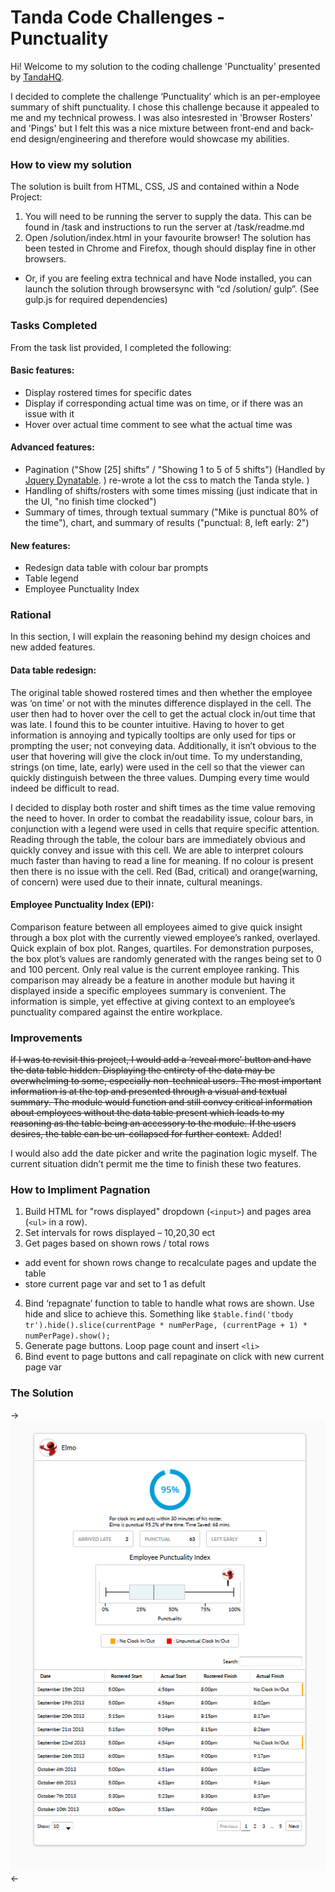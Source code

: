# Tanda Code Challenges - Punctuality

Hi!
Welcome to my solution to the coding challenge 'Punctuality' presented by [TandaHQ](https://github.com/TandaHQ/work-samples).

I decided to complete the challenge ‘Punctuality’ which is an per-employee summary of shift punctuality. I chose this challenge because it appealed to me and my technical prowess. I was also intesrested in 'Browser Rosters' and 'Pings' but I felt this was a nice mixture between front-end and back-end design/engineering and therefore would showcase my abilities.

### How to view my solution
The solution is built from HTML, CSS, JS and contained within a Node Project:
1. You will need to be running the server to supply the data. This can be found in /task and instructions to run the server at /task/readme.md
1. Open /solution/index.html in your favourite browser! The solution has been tested in Chrome and Firefox, though should display fine in other browsers.
  *	Or, if you are feeling extra technical and have Node installed, you can launch the solution through browsersync with “cd  /solution/ gulp”. (See gulp.js for required dependencies)

### Tasks Completed
From the task list provided, I completed the following:

#### Basic features:
* Display rostered times for specific dates
* Display if corresponding actual time was on time, or if there was an issue with it
* Hover over actual time comment to see what the actual time was

#### Advanced features:
* Pagination ("Show [25] shifts" / "Showing 1 to 5 of 5 shifts") (Handled by [Jquery Dynatable](https://github.com/alfajango/jquery-dynatable). ) re-wrote a lot the css to match the Tanda style. )
* Handling of shifts/rosters with some times missing (just indicate that in the UI, "no finish time clocked")
* Summary of times, through textual summary ("Mike is punctual 80% of the time"), chart, and summary of results ("punctual: 8, left early: 2")

#### New features:
* Redesign data table with colour bar prompts
* Table legend
* Employee Punctuality Index

### Rational
In this section, I will explain the reasoning behind my design choices and new added features.
#### Data table redesign:
The original table showed rostered times and then whether the employee was ‘on time’ or not with the minutes difference displayed in the cell. The user then had to hover over the cell to get the actual clock in/out time that was late. I found this to be counter intuitive. Having to hover to get information is annoying and typically tooltips are only used for tips or prompting the user; not conveying data. Additionally, it isn’t obvious to the user that hovering will give the clock in/out time. To my understanding, strings (on time, late, early) were used in the cell so that the viewer can quickly distinguish between the three values. Dumping every time would indeed be difficult to read.

I decided to display both roster and shift times as the time value removing the need to hover. In order to combat the readability issue, colour bars, in conjunction with a legend were used in cells that require specific attention. Reading through the table, the colour bars are immediately obvious and quickly convey and issue with this cell. We are able to interpret colours much faster than having to read a line for meaning. If no colour is present then there is no issue with the cell. Red (Bad, critical) and orange(warning, of concern) were used due to their innate, cultural meanings.

#### Employee Punctuality Index (EPI):
Comparison feature between all employees aimed to give quick insight through a box plot with the currently viewed employee’s ranked, overlayed. Quick explain of box plot. Ranges, quartiles.
For demonstration purposes,  the box plot’s values are randomly generated with the ranges being set to 0 and 100 percent. Only real value is the current employee ranking.
This comparison may already be a feature in another module but having it displayed inside a specific employees summary is convenient. The information is simple, yet effective at giving context to an employee’s punctuality compared against the entire workplace.  

### Improvements
~~If I was to revisit this project, I would add a ‘reveal more’ button and have the data table hidden. Displaying the entirety of the data may be overwhelming to some, especially non-technical users. The most important information is at the top and presented through a visual and textual summary. The module would function and still convey critical information about employees without the data table present which leads to my reasoning as the table being an accessory to the module. If the users desires, the table can be un-collapsed for further context.~~
Added!

I would also add the date picker and write the pagination logic myself. The current situation didn’t permit me the time to finish these two features.

### How to Impliment Pagnation
1. Build HTML for "rows displayed" dropdown (`<input>`) and pages area (`<ul>` in a row).
2. Set intervals for rows displayed – 10,20,30 ect
3. Get pages based on shown rows / total rows
- add event for shown rows change to recalculate pages and update the table
- store current page var and set to 1 as defult
4. Bind ‘repagnate’ function to table to handle what rows are shown. Use hide and slice to achieve this. Something like `$table.find('tbody tr').hide().slice(currentPage * numPerPage, (currentPage + 1) * numPerPage).show();`
5. Generate page buttons. Loop page count and insert `<li>`
6. Bind event to page buttons and call repaginate on click with new current page var


### The Solution
->![The new punctuality module](screenshot.PNG)<-
